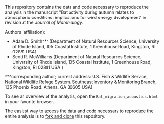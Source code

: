This repository contains the data and code necessary to reproduce the analysis in the manuscript "Bat activity during autumn relates to atmospheric conditions: implications for wind energy development" in revision at the *Journal of Mammalogy*.  

Authors (affiliation):
- Adam D. Smith^*^ (Department of Natural Resources Science, University of Rhode Island, 105 Coastal Institute, 1 Greenhouse Road, Kingston, RI 02881 USA)
- Scott R. McWilliams (Department of Natural Resources Science, University of Rhode Island, 105 Coastal Institute, 1 Greenhouse Road, Kingston, RI 02881 USA )

^*^corresponding author; current address: U.S. Fish & Wildlife Service, National Wildlife Refuge System, Southeast Inventory & Monitoring Branch, 135 Phoenix Road, Athens, GA 30605 USA)

To see an overview of the analysis, open the `Bat_migration_acoustics.html` in your favorite browser.  

The easiest way to access the data and code necessary to reproduce the entire analysis is to [fork and clone](https://help.github.com/articles/fork-a-repo/) this repository.
